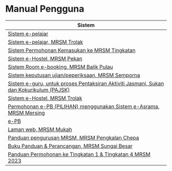 # Manual Pengguna

| Sistem                                                                                                                                       |
| -------------------------------------------------------------------------------------------------------------------------------------------- |
| [Sistem e-pelajar](material/epelajar-mrsm.pdf)                                                                                               |
| [Sistem e-pelajar, MRSM Trolak](material/epelajar.pdf)                                                                                       |
| [Sistem Permohonan Kemasukan ke MRSM Tingkatan](material/Sistem-Permohonan-MRSM.pdf)                                                         |
| [Sistem e-Hostel, MRSM Pekan](http://tar.mrsm.edu.my/data/pelajar/asrama/borang-pb.pdf)                                                      |
| [Sistem Room e-booking, MRSM Balik Pulau](Sistem-Room-e-booking.pdf)                                                                         |
| [Sistem keputusan ujian/peperiksaan, MRSM Semporna](material/semakan\_keputusan.pdf)                                                         |
| [Sistem e-guru, untuk proses Pentaksiran Aktiviti Jasmani, Sukan dan Kokurikulum (PAJSK)](material/eguru.pdf)                                |
| [Sistem e-Hostel, MRSM Trolak](material/E-HOSTEL.pdf)                                                                                        |
| [Permohonan e-PB (PILIHAN) menggunakan Sistem e-Asrama, MRSM Mersing](material/e-PB.pdf)                                                     |
| [e-PB](material/e-PB.pdf)                                                                                                                    |
| [Laman web, MRSM Mukah](material/web-mukah.pdf)                                                                                              |
| [Panduan pengurusan MRSM, MRSM Pengkalan Chepa](material/pengurusan\_mrsm.pdf)                                                               |
| [Buku Panduan & Perancangan, MRSM Sungai Besar](https://anyflip.com/mkaug/elxb/)                                                             |
| [Panduan Permohonan ke Tingkatan 1 & Tingkatan 4 MRSM 2023](https://www.tcer.my/wp-content/uploads/2022/09/Buku-Panduan-Permohonan-MRSM.pdf) |
